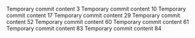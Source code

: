 Temporary commit content 3
Temporary commit content 10
Temporary commit content 17
Temporary commit content 29
Temporary commit content 52
Temporary commit content 60
Temporary commit content 61
Temporary commit content 83
Temporary commit content 84
